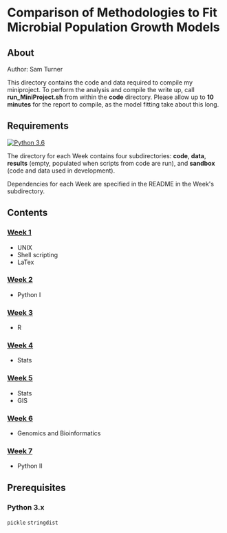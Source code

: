 # **Comparison of Methodologies to Fit Microbial Population Growth Models**

## About
Author: Sam Turner

This directory contains the code and data required to compile my miniproject. To perform the analysis and compile the write up, call **run_MiniProject.sh** from within the **code** directory. Please allow up to **10 minutes** for the report to compile, as the model fitting take about this long. 

## Requirements

[![Python 3.6](https://img.shields.io/badge/python-3.6-blue.svg)](https://www.python.org/downloads/release/python-360/)

The directory for each Week contains four subdirectories: **code**, **data**, **results** (empty, populated when scripts from code are run), and **sandbox** (code and data used in development).

Dependencies for each Week are specified in the README in the Week's subdirectory.

## Contents
### [Week 1](https://github.com/SamT123/CMEECoursework/tree/master/Week1)
* UNIX
* Shell scripting
* LaTex

### [Week 2](https://github.com/SamT123/CMEECoursework/tree/master/Week2)
* Python I

### [Week 3](https://github.com/SamT123/CMEECoursework/tree/master/Week3)
* R

### [Week 4](https://github.com/SamT123/CMEECoursework/tree/master/Week4)
* Stats

### [Week 5](https://github.com/SamT123/CMEECoursework/tree/master/Week5)
* Stats
* GIS

### [Week 6](https://github.com/SamT123/CMEECoursework/tree/master/Week6)
* Genomics and Bioinformatics

### [Week 7](https://github.com/SamT123/CMEECoursework/tree/master/Week7)
* Python II

## Prerequisites
### Python 3.x
`pickle`	`stringdist`
